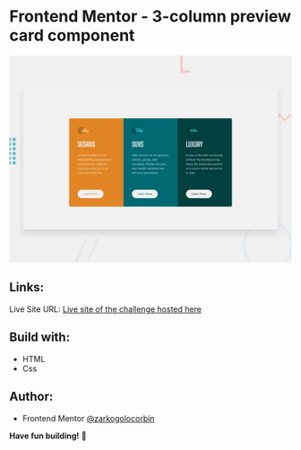 # Frontend Mentor - 3-column preview card component

![Design preview for the 3-column preview card component coding challenge](./design/desktop-preview.jpg)

## Links:

   Live Site URL: [Live site of the challenge hosted here](https://zarkogolocorbin.github.io/frontend-mentor-project/3%20column%20preview%20card%20component/)

## Build with:

- HTML
- Css

## Author:

- Frontend Mentor  [@zarkogolocorbin](https://www.frontendmentor.io/profile/zarkogolocorbin)

**Have fun building!** 🚀
